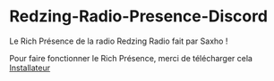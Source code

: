 # Redzing-Radio-Presence-Discord
Le Rich Présence de la radio Redzing Radio fait par Saxho !


Pour faire fonctionner le Rich Présence, merci de télécharger cela [Installateur](https://github.com/Saxho-tv/Redzing-Radio-Presence-Discord/blob/main/redzing-updater.exe)
